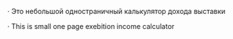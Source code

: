 ·  Это небольшой одностраничный калькулятор дохода выставки

·  This is small one page exebition income calculator

